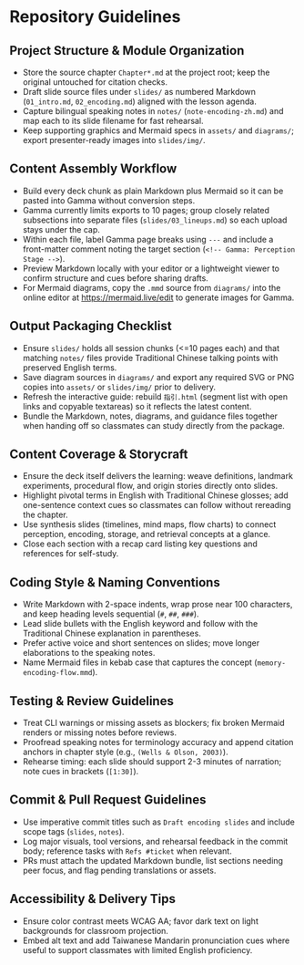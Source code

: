 # Repository Guidelines

## Project Structure & Module Organization
- Store the source chapter `Chapter*.md` at the project root; keep the original untouched for citation checks.
- Draft slide source files under `slides/` as numbered Markdown (`01_intro.md`, `02_encoding.md`) aligned with the lesson agenda.
- Capture bilingual speaking notes in `notes/` (`note-encoding-zh.md`) and map each to its slide filename for fast rehearsal.
- Keep supporting graphics and Mermaid specs in `assets/` and `diagrams/`; export presenter-ready images into `slides/img/`.

## Content Assembly Workflow
- Build every deck chunk as plain Markdown plus Mermaid so it can be pasted into Gamma without conversion steps.
- Gamma currently limits exports to 10 pages; group closely related subsections into separate files (`slides/03_lineups.md`) so each upload stays under the cap.
- Within each file, label Gamma page breaks using `---` and include a front-matter comment noting the target section (`<!-- Gamma: Perception Stage -->`).
- Preview Markdown locally with your editor or a lightweight viewer to confirm structure and cues before sharing drafts.
- For Mermaid diagrams, copy the `.mmd` source from `diagrams/` into the online editor at https://mermaid.live/edit to generate images for Gamma.

## Output Packaging Checklist
- Ensure `slides/` holds all session chunks (<=10 pages each) and that matching `notes/` files provide Traditional Chinese talking points with preserved English terms.
- Save diagram sources in `diagrams/` and export any required SVG or PNG copies into `assets/` or `slides/img/` prior to delivery.
- Refresh the interactive guide: rebuild `指引.html` (segment list with open links and copyable textareas) so it reflects the latest content.
- Bundle the Markdown, notes, diagrams, and guidance files together when handing off so classmates can study directly from the package.

## Content Coverage & Storycraft
- Ensure the deck itself delivers the learning: weave definitions, landmark experiments, procedural flow, and origin stories directly onto slides.
- Highlight pivotal terms in English with Traditional Chinese glosses; add one-sentence context cues so classmates can follow without rereading the chapter.
- Use synthesis slides (timelines, mind maps, flow charts) to connect perception, encoding, storage, and retrieval concepts at a glance.
- Close each section with a recap card listing key questions and references for self-study.

## Coding Style & Naming Conventions
- Write Markdown with 2-space indents, wrap prose near 100 characters, and keep heading levels sequential (`#`, `##`, `###`).
- Lead slide bullets with the English keyword and follow with the Traditional Chinese explanation in parentheses.
- Prefer active voice and short sentences on slides; move longer elaborations to the speaking notes.
- Name Mermaid files in kebab case that captures the concept (`memory-encoding-flow.mmd`).

## Testing & Review Guidelines
- Treat CLI warnings or missing assets as blockers; fix broken Mermaid renders or missing notes before reviews.
- Proofread speaking notes for terminology accuracy and append citation anchors in chapter style (e.g., `(Wells & Olson, 2003)`).
- Rehearse timing: each slide should support 2-3 minutes of narration; note cues in brackets (`[1:30]`).

## Commit & Pull Request Guidelines
- Use imperative commit titles such as `Draft encoding slides` and include scope tags (`slides`, `notes`).
- Log major visuals, tool versions, and rehearsal feedback in the commit body; reference tasks with `Refs #ticket` when relevant.
- PRs must attach the updated Markdown bundle, list sections needing peer focus, and flag pending translations or assets.

## Accessibility & Delivery Tips
- Ensure color contrast meets WCAG AA; favor dark text on light backgrounds for classroom projection.
- Embed alt text and add Taiwanese Mandarin pronunciation cues where useful to support classmates with limited English proficiency.
